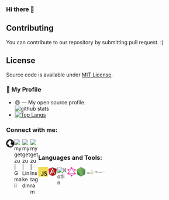 ### Hi there 👋

## Contributing

You can contribute to our repository by submitting pull request. :)

## License

Source code is available under [MIT License](./License.md).

### 🌱 My Profile
- 😄 &mdash; My open source profile. <br> ![github stats](https://github-readme-stats.vercel.app/api?username=mygetzu&show_icons=true)
- [![Top Langs](https://github-readme-stats.vercel.app/api/top-langs/?username=mygetzu&layout=compact)](https://github.com/anuraghazra/github-readme-stats)


### Connect with me:

[<img align="left" alt="mygetzu.github.io" width="22px" src="https://raw.githubusercontent.com/iconic/open-iconic/master/svg/globe.svg" />][website]
[<img align="left" alt="mygetzu | Gmail" width="22px" src="https://cdn.jsdelivr.net/npm/simple-icons@v3/icons/gmail.svg" />][email]
[<img align="left" alt="mygetzu | LinkedIn" width="22px" src="https://cdn.jsdelivr.net/npm/simple-icons@v3/icons/linkedin.svg" />][linkedin]
[<img align="left" alt="mygetzu | Instagram" width="22px" src="https://cdn.jsdelivr.net/npm/simple-icons@v3/icons/instagram.svg" />][instagram]

<br />

### Languages and Tools:

<img align="left" alt="JavaScript" width="26px" src="https://raw.githubusercontent.com/github/explore/80688e429a7d4ef2fca1e82350fe8e3517d3494d/topics/javascript/javascript.png" />
<img align="left" alt="Angular" width="26px" src="https://raw.githubusercontent.com/devicons/devicon/0d6c64dbbf311879f7d563bfc3ccf559f9ed111c/icons/angularjs/angularjs-original.svg" />
<img align="left" alt="Kotlin" width="26px" src="https://cdn.iconscout.com/icon/free/png-512/kotlin-283155.png" />
<img align="left" alt="GraphQL" width="26px" src="https://raw.githubusercontent.com/github/explore/80688e429a7d4ef2fca1e82350fe8e3517d3494d/topics/graphql/graphql.png" />
<img align="left" alt="Node.js" width="26px" src="https://raw.githubusercontent.com/github/explore/80688e429a7d4ef2fca1e82350fe8e3517d3494d/topics/nodejs/nodejs.png" />
<img align="left" alt="MySQL" width="26px" src="https://raw.githubusercontent.com/github/explore/80688e429a7d4ef2fca1e82350fe8e3517d3494d/topics/mysql/mysql.png" />
<img align="left" alt="MongoDB" width="26px" src="https://raw.githubusercontent.com/github/explore/80688e429a7d4ef2fca1e82350fe8e3517d3494d/topics/mongodb/mongodb.png" />

<br />
<br />

[website]: mygetzu.github.io
[email]: mailto:mbenypangestu@gmail.com
[linkedin]: https://linkedin.com/in/mbenypangestu
[instagram]: https://instagram.com/mygetzu

<!--
**mygetzu/mygetzu** is a ✨ _special_ ✨ repository because its `README.md` (this file) appears on your GitHub profile.

Here are some ideas to get you started:

- 🔭 I’m currently working on ...
- 🌱 I’m currently learning ...
- 👯 I’m looking to collaborate on ...
- 🤔 I’m looking for help with ...
- 💬 Ask me about ...
- 📫 How to reach me: ...
- 😄 Pronouns: ...
- ⚡ Fun fact: ...
-->
